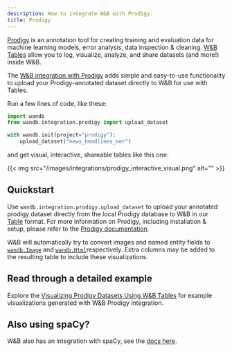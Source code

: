 ```yaml
---
description: How to integrate W&B with Prodigy.
title: Prodigy
---
```


[Prodigy](https://prodi.gy/) is an annotation tool for creating training and evaluation data for machine learning models, error analysis, data inspection & cleaning. [W&B Tables](../../tables/tables-walkthrough.md) allow you to log, visualize, analyze, and share datasets (and more!) inside W&B.

The [W&B integration with Prodigy](https://github.com/wandb/wandb/blob/master/wandb/integration/prodigy/prodigy.py) adds simple and easy-to-use functionality to upload your Prodigy-annotated dataset directly to W&B for use with Tables.

Run a few lines of code, like these:

```python
import wandb
from wandb.integration.prodigy import upload_dataset

with wandb.init(project="prodigy"):
    upload_dataset("news_headlines_ner")
```

and get visual, interactive, shareable tables like this one:

{{< img src="/images/integrations/prodigy_interactive_visual.png" alt="" >}}

## Quickstart

Use `wandb.integration.prodigy.upload_dataset` to upload your annotated prodigy dataset directly from the local Prodigy database to W&B in our [Table](/ref/python/data-types/table) format. For more information on Prodigy, including installation & setup, please refer to the [Prodigy documentation](https://prodi.gy/docs/).

W&B will automatically try to convert images and named entity fields to [`wandb.Image`](/ref/python/data-types/image) and [`wandb.Html`](/ref/python/data-types/html)respectively. Extra columns may be added to the resulting table to include these visualizations.

## Read through a detailed example

Explore the [Visualizing Prodigy Datasets Using W&B Tables](https://wandb.ai/kshen/prodigy/reports/Visualizing-Prodigy-Datasets-Using-W-B-Tables--Vmlldzo5NDE2MTc) for example visualizations generated with W&B Prodigy integration.  

## Also using spaCy?

W&B also has an integration with spaCy, see the [docs here](/guides/integrations/spacy).
